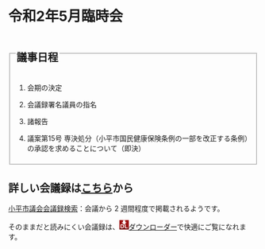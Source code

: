 # 令和2年5月臨時会

<fieldset class="nittei">
  <legend>
    <h2> 議事日程 </h2>
  </legend>

1. 会期の決定

1. 会議録署名議員の指名

1. 諸報告

1. 議案第15号 専決処分（小平市国民健康保険条例の一部を改正する条例）の承認を求めることについて（即決）


</fieldset>


## 詳しい会議録は[こちら](https://ssp.kaigiroku.net/tenant/kodaira/SpTop.html)から

[小平市議会会議録検索](https://ssp.kaigiroku.net/tenant/kodaira/SpTop.html)：会議から 2 週間程度で掲載されるようです。

<p> そのままだと読みにくい会議録は、<a href="https://chrome.google.com/webstore/detail/%E5%9C%B0%E6%96%B9%E8%AD%B0%E4%BC%9A%E4%BC%9A%E8%AD%B0%E9%8C%B2%E3%83%80%E3%82%A6%E3%83%B3%E3%83%AD%E3%83%BC%E3%83%80%E3%83%BC%EF%BC%88discuss2fi/aooaeblcjhpdpcfaadmdglclkffefoom?authuser=0&hl=ja"><img	 src="../icons/icon_19.png" />ダウンローダー</a>で快適にご覧になれます。</p>
